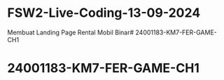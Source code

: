 # FSW2-Live-Coding-13-09-2024
Membuat Landing Page Rental Mobil Binar# 24001183-KM7-FER-GAME-CH1
# 24001183-KM7-FER-GAME-CH1
